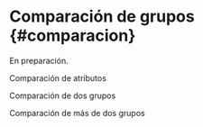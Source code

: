 
# Comparación de grupos {#comparacion}

En preparación.

Comparación de atributos

Comparación de dos grupos

Comparación de más de dos grupos

